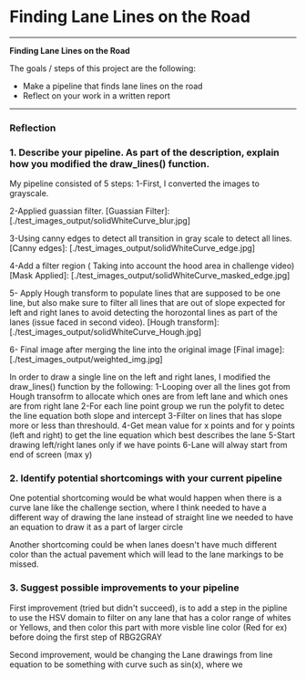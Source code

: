# **Finding Lane Lines on the Road** 

---

**Finding Lane Lines on the Road**

The goals / steps of this project are the following:
* Make a pipeline that finds lane lines on the road
* Reflect on your work in a written report

---

### Reflection

### 1. Describe your pipeline. As part of the description, explain how you modified the draw_lines() function.

My pipeline consisted of 5 steps:
1-First, I converted the images to grayscale.

[Grayscale]: [./test_images_output/solidWhiteCurve_gray.jpg]

2-Applied guassian filter.
[Guassian Filter]: [./test_images_output/solidWhiteCurve_blur.jpg]

3-Using canny edges to detect all transition in gray scale to detect all lines.
[Canny edges]: [./test_images_output/solidWhiteCurve_edge.jpg]

4-Add a filter region ( Taking into account the hood area in challenge video)
[Mask Applied]: [./test_images_output/solidWhiteCurve_masked_edge.jpg]

5- Apply Hough transform to populate lines that are supposed to be one line, but also make sure to filter all lines that are out of slope expected for left and right lanes to avoid detecting the horozontal lines as part of the lanes (issue faced in second video).
[Hough transform]: [./test_images_output/solidWhiteCurve_Hough.jpg]

6- Final image after merging the line into the original image
[Final image]: [./test_images_output/weighted_img.jpg] 

In order to draw a single line on the left and right lanes, I modified the draw_lines() function by the following:
1-Looping over all the lines got from Hough transofrm to allocate which ones are from left lane and which ones are from right lane
2-For each line point group we run the polyfit to detec the line equation both slope and intercept 
3-Filter on lines that has slope more or less than threshould.
4-Get mean value for x points and for y points (left and right) to get the line equation which best describes the lane
5-Start drawing left/right lanes only if we have points 
6-Lane will alway start from end of screen (max y) 
 


### 2. Identify potential shortcomings with your current pipeline


One potential shortcoming would be what would happen when there is a curve lane like the challenge section, where I think needed to have a different way of drawing the lane instead of straight line we needed to have an equation to draw it as a part of larger circle 

Another shortcoming could be when lanes doesn't have much different color than the actual pavement which will lead to the lane markings to be missed.


### 3. Suggest possible improvements to your pipeline

First improvement (tried but didn't succeed), is to add a step in the pipline to use the HSV domain to filter on any lane that has a color range of whites or Yellows, and then color this part with more visble line color (Red for ex) before doing the first step of RBG2GRAY 

Second improvement, would be changing the Lane drawings from line equation to be something with curve such as sin(x), where we 